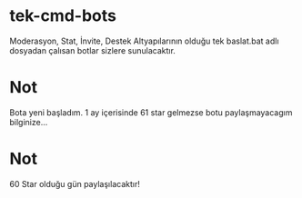 # tek-cmd-bots
Moderasyon, Stat, İnvite, Destek Altyapılarının olduğu tek baslat.bat adlı dosyadan çalısan botlar sizlere sunulacaktır.

# Not
Bota yeni başladım. 1 ay içerisinde 61 star gelmezse botu paylaşmayacagım bilginize...

# Not
60 Star olduğu gün paylaşılacaktır!
